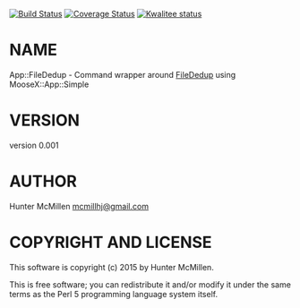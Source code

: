 [![Build Status](https://travis-ci.org/mcmillhj/App-FileDedup.svg?branch=master)](https://travis-ci.org/mcmillhj/App-FileDedup)
[![Coverage Status](https://coveralls.io/repos/mcmillhj/App-FileDedup/badge.png?branch=master)](https://coveralls.io/r/mcmillhj/App-FileDedup?branch=master)
[![Kwalitee status](http://cpants.cpanauthors.org/dist/App-FileDedup.png)](http://cpants.charsbar.org/dist/overview/App-FileDedup)

# NAME

App::FileDedup - Command wrapper around [FileDedup](https://metacpan.org/pod/FileDedup) using MooseX::App::Simple

# VERSION

version 0.001

# AUTHOR

Hunter McMillen <mcmillhj@gmail.com>

# COPYRIGHT AND LICENSE

This software is copyright (c) 2015 by Hunter McMillen.

This is free software; you can redistribute it and/or modify it under
the same terms as the Perl 5 programming language system itself.
